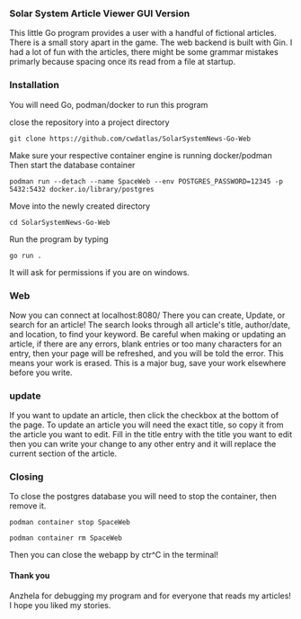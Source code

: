 ### Solar System Article Viewer GUI Version
This little Go program provides a user with a handful of fictional
articles. There is a small story apart in the game.
The web backend is built with Gin.
I had a lot of fun with the articles, there might be some grammar mistakes primarly
because spacing once its read from a file at startup.

### Installation
You will need Go, podman/docker to run this program

close the repository into a project directory
```shell script
git clone https://github.com/cwdatlas/SolarSystemNews-Go-Web
```
Make sure your respective container engine is running docker/podman
Then start the database container
```shell script
podman run --detach --name SpaceWeb --env POSTGRES_PASSWORD=12345 -p 5432:5432 docker.io/library/postgres
```

Move into the newly created directory
```shell script
cd SolarSystemNews-Go-Web
```

Run the program by typing
```shell script
go run .
```

It will ask for permissions if you are on windows.
### Web
Now you can connect at localhost:8080/
There you can create, Update, or search for an article!
The search looks through all article's title, author/date, and location, to find your keyword.
Be careful when making or updating an article, if there are any errors, blank entries or too many characters for an entry,
then your page will be refreshed, and you will be told the error. This means your work is erased. This is a major bug, save your work elsewhere before you write.
### update
If you want to update an article, then click the checkbox at the bottom of the page. 
To update an article you will need the exact title, so copy it from the article you want to edit.
Fill in the title entry with the title you want to edit then you can write your change to any other entry and it will replace the current
section of the article.

### Closing
To close the postgres database you will need to stop the container, then remove it.
```shell script
podman container stop SpaceWeb
```

```shell script
podman container rm SpaceWeb
```
Then you can close the webapp by ctr^C in the terminal!

#### Thank you
Anzhela for debugging my program and for everyone that reads my articles!
I hope you liked my stories.
